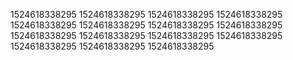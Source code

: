 1524618338295
1524618338295
1524618338295
1524618338295
1524618338295
1524618338295
1524618338295
1524618338295
1524618338295
1524618338295
1524618338295
1524618338295
1524618338295
1524618338295
1524618338295